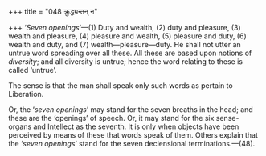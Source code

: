 +++
title = "048 क्रुद्ध्यन्तन् न"

+++
‘*Seven openings*’—(1) Duty and wealth, (2) duty and pleasure, (3)
wealth and pleasure, (4) pleasure and wealth, (5) pleasure and duty, (6)
wealth and duty, and (7) wealth—pleasure—duty. He shall not utter an
untrue word spreading over all these. All these are based upon notions
of *diversity*; and all diversity is untrue; hence the word relating to
these is called ‘untrue’.

The sense is that the man shall speak only such words as pertain to
Liberation.

Or, the ‘*seven openings*’ may stand for the seven breaths in the head;
and these are the ‘openings’ of speech. Or, it may stand for the six
sense-organs and Intellect as the seventh. It is only when objects have
been perceived by means of these that words speak of them. Others
explain that the ‘*seven openings*’ stand for the seven declensional
terminations.—(48).


